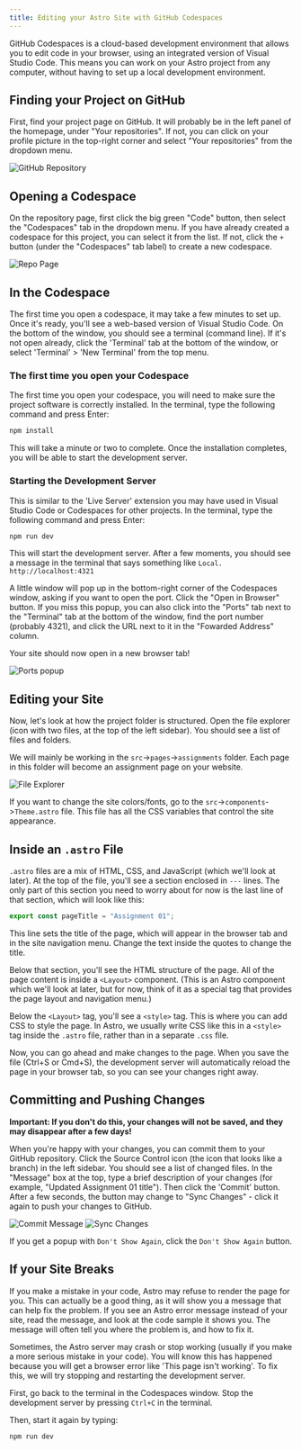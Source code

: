 ```yaml
---
title: Editing your Astro Site with GitHub Codespaces
---
```


GitHub Codespaces is a cloud-based development environment that allows you to edit code in your browser, using an integrated version of Visual Studio Code. This means you can work on your Astro project from any computer, without having to set up a local development environment.

## Finding your Project on GitHub

First, find your project page on GitHub. It will probably be in the left panel of the homepage, under "Your repositories". If not, you can click on your profile picture in the top-right corner and select "Your repositories" from the dropdown menu.

![GitHub Repository](./your-repositories.jpg)

## Opening a Codespace

On the repository page, first click the big green "Code" button, then select the "Codespaces" tab in the dropdown menu. If you have already created a codespace for this project, you can select it from the list. If not, click the `+` button (under the "Codespaces" tab label) to create a new codespace.

![Repo Page](./repo-page.jpg)

## In the Codespace

The first time you open a codespace, it may take a few minutes to set up. Once it's ready, you'll see a web-based version of Visual Studio Code. On the bottom of the window, you should see a terminal (command line). If it's not open already, click the 'Terminal' tab at the bottom of the window, or select 'Terminal' > 'New Terminal' from the top menu.

### The first time you open your Codespace

The first time you open your codespace, you will need to make sure the project software is correctly installed. In the terminal, type the following command and press Enter:

```bash
npm install
```

This will take a minute or two to complete. Once the installation completes, you will be able to start the development server.

### Starting the Development Server

This is similar to the 'Live Server' extension you may have used in Visual Studio Code or Codespaces for other projects. In the terminal, type the following command and press Enter:

```bash
npm run dev
```

This will start the development server. After a few moments, you should see a message in the terminal that says something like `Local.   http://localhost:4321`

A little window will pop up in the bottom-right corner of the Codespaces window, asking if you want to open the port. Click the "Open in Browser" button. If you miss this popup, you can also click into the "Ports" tab next to the "Terminal" tab at the bottom of the window, find the port number (probably 4321), and click the URL next to it in the "Fowarded Address" column.

Your site should now open in a new browser tab!

![Ports popup](./ports.jpg)

## Editing your Site

Now, let's look at how the project folder is structured. Open the file explorer (icon with two files, at the top of the left sidebar). You should see a list of files and folders.

We will mainly be working in the `src`->`pages`->`assignments` folder. Each page in this folder will become an assignment page on your website.

![File Explorer](./explorer.jpg)

If you want to change the site colors/fonts, go to the `src`->`components`->`Theme.astro` file. This file has all the CSS variables that control the site appearance.

## Inside an `.astro` File

`.astro` files are a mix of HTML, CSS, and JavaScript (which we'll look at later). At the top of the file, you'll see a section enclosed in `---` lines. The only part of this section you need to worry about for now is the last line of that section, which will look like this:

```js
export const pageTitle = "Assignment 01";
```

This line sets the title of the page, which will appear in the browser tab and in the site navigation menu. Change the text inside the quotes to change the title.

Below that section, you'll see the HTML structure of the page. All of the page content is inside a `<Layout>` component. (This is an Astro component which we'll look at later, but for now, think of it as a special tag that provides the page layout and navigation menu.)

Below the `<Layout>` tag, you'll see a `<style>` tag. This is where you can add CSS to style the page. In Astro, we usually write CSS like this in a `<style>` tag inside the `.astro` file, rather than in a separate `.css` file.

Now, you can go ahead and make changes to the page. When you save the file (Ctrl+S or Cmd+S), the development server will automatically reload the page in your browser tab, so you can see your changes right away.

## Committing and Pushing Changes

**Important: If you don't do this, your changes will not be saved, and they may disappear after a few days!**

When you're happy with your changes, you can commit them to your GitHub repository. Click the Source Control icon (the icon that looks like a branch) in the left sidebar. You should see a list of changed files. In the "Message" box at the top, type a brief description of your changes (for example, "Updated Assignment 01 title"). Then click the 'Commit' button. After a few seconds, the button may change to "Sync Changes" - click it again to push your changes to GitHub.

![Commit Message](./commit.jpg)
![Sync Changes](./sync.jpg)

If you get a popup with `Don't Show Again`, click the `Don't Show Again` button.

## If your Site Breaks

If you make a mistake in your code, Astro may refuse to render the page for you. This can actually be a good thing, as it will show you a message that can help fix the problem. If you see an Astro error message instead of your site, read the message, and look at the code sample it shows you. The message will often tell you where the problem is, and how to fix it.

Sometimes, the Astro server may crash or stop working (usually if you make a more serious mistake in your code). You will know this has happened because you will get a browser error like 'This page isn't working'. To fix this, we will try stopping and restarting the development server.

First, go back to the terminal in the Codespaces window. Stop the development server by pressing `Ctrl+C` in the terminal.

Then, start it again by typing:

```bash
npm run dev
```
